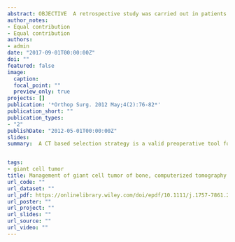 ```yaml
---
abstract: OBJECTIVE  A retrospective study was carried out in patients with giant cell tumor of bone to compare the functional and radiographic outcome of curettage and bone grafting using a novel CT based selection strategy to that of patients of a similar age treated with anatomic/standard curettage and bone grafting.METHODS Curettage and bone grafting after CT classification was performed in 31 patients and curettage and bone grafting without CT classification in 20. The surgical approach for curettage in the CT classified group of patients was through the site of the cortical break, irrespective of the standard approach to the particular region of bone involved. The aim of this approach was to achieve wide excision of the possibly involved soft tissue.RESULTS At similar duration of follow up  in patients with a similar mean age , Musculoskeletal Tumor Society scores for CT classified patients were similar to those of patients who had undergone standard curettage. However, the postoperative recurrence rate in the CT classified group was significantly less  than in the nonCT classified group.CONCLUSION A CT based selection strategy is a valid preoperative tool for evaluation of giant cell tumor. Further, for curettage these lesions are better approached through the site of cortical break, irrespective of standard approaches, so that adequate soft tissue clearance can be achieved.
author_notes:
- Equal contribution
- Equal contribution
authors:
- admin
date: "2017-09-01T00:00:00Z"
doi: ""
featured: false
image:
  caption: 
  focal_point: ""
  preview_only: true
projects: []
publication: '*Orthop Surg. 2012 May;4(2):76-82*'
publication_short: ""
publication_types:
- "2"
publishDate: "2012-05-01T00:00:00Z"
slides: 
summary:  A CT based selection strategy is a valid preoperative tool for evaluation of giant cell tumor.


tags:
- giant cell tumor
title: Management of giant cell tumor of bone, computerized tomography based selection strategy and approaching the lesion through the site of cortical break
url_code: ""
url_dataset: ""
url_pdf: https://onlinelibrary.wiley.com/doi/epdf/10.1111/j.1757-7861.2012.00172.x
url_poster: ""
url_project: ""
url_slides: ""
url_source: ""
url_video: ""
---
```







